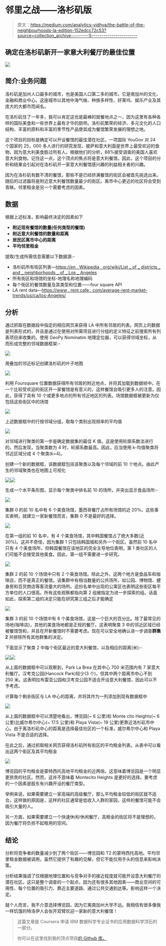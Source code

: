 # 邻里之战——洛杉矶版

> 原文：<https://medium.com/analytics-vidhya/the-battle-of-the-neighbourhoods-la-edition-152edcc72c53?source=collection_archive---------5----------------------->

## 确定在洛杉矶新开一家意大利餐厅的最佳位置

![](img/f87b25b3db9790bbf0a0cfe746f45f78.png)

## 简介:业务问题

洛杉矶是加州人口最多的城市，也是美国人口第二多的城市。它是南加州的文化、金融和商业中心。这座城市以其地中海气候、种族多样性、好莱坞、娱乐产业及其庞大的大都市而闻名。

在洛杉矶住了一年多，我可以肯定这也是最棒的就餐地点之一，因为这里有各种各样的国际美食和一些世界上最有才华的厨师。洛杉矶繁荣的经济、多元文化的人口结构、丰富的原料和丰富的季节性产品使其成为餐馆繁荣发展的理想之地。

这个项目的目标是确定可以开设餐馆的最佳潜在社区。一项国际 YouGov 对 24 个国家的 25，000 多人进行的研究发现，披萨和意大利面是世界上最受欢迎的食物，因为意大利美食胜过所有人。根据他们的分析，88%接受调查的美国人喜欢意大利食物。记住这一点，这个顶点的焦点将是意大利餐馆。因此，这个项目的分析和结果会引起对在洛杉矶开一家意大利餐馆感兴趣的利益相关者的兴趣。

因为在洛杉矶有数不清的餐馆，那些不是已经挤满餐馆的街区会被首先挑选出来。随后的过滤器将是附近意大利餐馆数量最少的街区。离市中心更近的社区将会受到青睐。邻里租金是另一个需要考虑的因素。

## 数据

根据上述标准，影响最终决定的因素如下

*   **附近现有餐馆的数量(任何类型的餐馆)**
*   **附近意大利餐馆的数量和距离**
*   **居民区离市中心的距离**
*   **平均邻里租金**

提取/生成所需信息需要以下数据源:-

*   洛杉矶所有街区列表—[https://en . Wikipedia . org/wiki/List _ of _ districts _ and _ neighborhoods _ of _ Los _ Angeles](https://en.wikipedia.org/wiki/List_of_districts_and_neighborhoods_of_Los_Angeles)
*   所有街区和场馆的坐标-地理名称地理编码
*   每个街区的餐馆数量及其类型和位置——four square API
*   LA rent data—[https://www . rent cafe . com/average-rent-market-trends/us/ca/los-Angeles/](https://www.rentcafe.com/average-rent-market-trends/us/ca/los-angeles/)

## 分析

通过抓取在数据段中指定的相应网页来获得 LA 中所有邻居的列表。网页上的数据是列表形式的，并且是通过在使用对所需项目进行分组的定义特征之前搜索所有列表项目来收集的。使用 GeoPy Nominatim 地理定位器，可以获得邻域坐标，从而形成完整的邻域数据框架:-

![](img/6735cef7434482279dabcca60c5be8a6.png)

用叠加的邻近标记创建洛杉矶的叶子地图

![](img/31cbd7346e03e42583a9ac33f5301d83.png)

利用 Foursquare 位置数据获得所有邻居的附近地点，并将其加载到数据帧中。在一个比较受欢迎的街区开一家餐馆是有意义的，这样餐馆会吸引更多人的注意。因此，获得了具有 10 个或更多地点的所有邻近地区的列表。场馆数据框被更新为仅包括这些街区中的场馆

![](img/0b40fdadcd69e3aff9e93f69aecdbed3.png)

上述数据框中的行按邻域分组，取每个类别出现频率的平均值

![](img/25ac92d5cb3f7744b2cf66ea7397e8af.png)

对邻域进行聚类的第一步是确定数据集的最佳 K 值。这是使用轮廓系数法进行的。然后发现，当聚类数为 4 时，轮廓系数最高。因此，应当使用 k-均值聚类将邻近区域分成 4 个聚类(k=4)。

创建一个新的数据框，该数据框包括该聚类以及每个邻域的前 10 个地点。由此产生的邻域聚类也在地图上可视化

![](img/bd200c715bb45c4eef3f31aae2c8c327.png)![](img/9bc90de38485556861c390a35e44c53b.png)

生成一个水平条形图，显示每个聚类中排名前 10 的场所，并突出显示食品场所:-

![](img/339d7401517d2c07ffb1576f1750a8b2.png)

集群 0 的前 10 名中有 6 个美食场馆，墨西哥餐厅占所有场馆的近 20%。这些事实表明，就建立一家新餐馆而言，集群 0 不是最好的选择。

![](img/9f7b317904c3efb24faac86b3d395ac4.png)

在第一组的前 10 名中，有 4 个美食场馆，其中韩国餐馆占了绝大多数(近 30%)。这并不奇怪，因为集群 1 只包括韩国城和另外一个街区。虽然前 10 名中只有 4 个美食场所，但韩国餐馆在该地区的完全主导地位表明，第 1 类社区的人们可能不会接受其他美食。因此，第一组不需要进一步研究。

![](img/7df292d89d7dc1710314f19eabe27dca.png)

集群 2 的前 10 个场馆中只有 2 个美食场馆。除此之外，这两个地方是食品车和咖啡店，而不是真正的餐馆。该集群中有相当数量的公共场所，如公园、博物馆、健身房和百货商店等客流量大的场所。这份名单中出现的公寓区也表明这些街区每平方单位的人口很高。所有这些观察都指向第 2 组被指定为进一步探索的组。话虽如此，探索第二组的决定只能在研究第三组之后才能确定

![](img/844b28ea2f58627e498d3801e58ea313.png)

集群 3 的前 10 个场馆中有 8 个美食场馆，这是一个巨大的百分比。除了最常见的场地(咖啡店)，其他的美食场地都是正规的餐厅。这表明聚类 3 中的邻近区域已经被餐馆饱和，并且在开新餐馆时不需要考虑。现在可以安全地确认进一步调查**群集 2** 并排除所有其他群集的决定。

下面显示了聚类 2 中每个街区最近的意大利餐馆，以及相应的距离(米):-

![](img/86d25566834134b6b1dd13d12506d838.png)![](img/3a0ba70f237c999b2ebe0e0c0a95f4d5.png)

从上面的数据框中可以观察到，Park La Brea 在其中心 700 米范围内有 7 家意大利餐厅。汉考克公园(Hancock Park)较少(3 个)，但其中两个距离市中心不到 250 米。这表明拉布雷亚公园和汉考克公园不适合开设意大利餐馆，因此可以不予考虑。

计算每个剩余街区与 LA 中心的距离，并将其作为一列添加到现有数据框中

![](img/456b771edd6d6d1a938f608d8388219a.png)

从上面的数据框中可以清楚地看出，博览园(~ 6 公里)和 Monte cito Heights(~ 6 公里)比威尔希尔中心(~ 17.5 公里)和 Playa Vista(~ 19 公里)更靠近洛杉矶市中心。由于离洛杉矶中心的距离是选择最佳社区的一个标准，威尔希尔中心和 Playa Vista 不是合适的选择。

在此之后，通过抓取相关网页获得洛杉矶所有街区的平均租金列表。从表中可以看出这两个街区及其平均租金

![](img/ad606ce0fb308a3a70943989d2ff8a35.png)

博览园的平均租金是蒙特西托高地平均租金的近两倍。这意味着博览园是一个明显更昂贵的社区。然而，这并不意味着 Montecito Heights 是更好的选择。要考虑的一个因素是股东有兴趣开设的餐厅类型。

举例来说，如果需要建立一家高端的高级餐厅，那么平均租金较低的街区就不适合。这样做的原因是，这样的社区通常是低收入人群的家园，这样的餐馆可能不会吸引大量的人。

另一方面，如果需要建立一个快速休闲/休闲餐厅，高租金的街区将不是理想的，因为餐厅将负担不起租用的空间。

## 结论

分析将竞争者的数量减少到了两个街区——博览园和 T2 的蒙特西托高地。平均邻里租金数据被调用，虽然它提供了有趣的见解，但它不能仅用手头的信息来影响决策。

分析结果强调了仅根据地理位置和与竞争对手的接近程度就可能开设意大利餐厅的潜在社区。这只是整个调查的一个起点，因为还有很多其他因素——商业空间的可用性、每个位置的吸引力、靠近主要道路、通过公共交通到达等。影响这样一个决定。

就个人而言，我不介意选择博览园，因为它离南加州大学不远。我相信有很多像我一样饥饿的特洛伊人会张开双臂欢迎一家新的意大利餐馆！

> 这篇文章是 Coursera 申请 IBM 数据科学专业证书的应用数据科学顶石的一部分。
> 
> 你可以在这里找到我的顶点项目[的 Github 库。](https://github.com/IshaanVasant/Data_Science_Capstone)